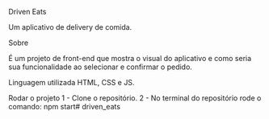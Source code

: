 Driven Eats

Um aplicativo de delivery de comida.

Sobre

É um projeto de front-end que mostra o visual do aplicativo e como seria sua funcionalidade ao selecionar e confirmar o pedido.

Linguagem utilizada
HTML, CSS e JS.

Rodar o projeto
1 - Clone o repositório.
2 - No terminal do repositório rode o comando: npm start# driven_eats
